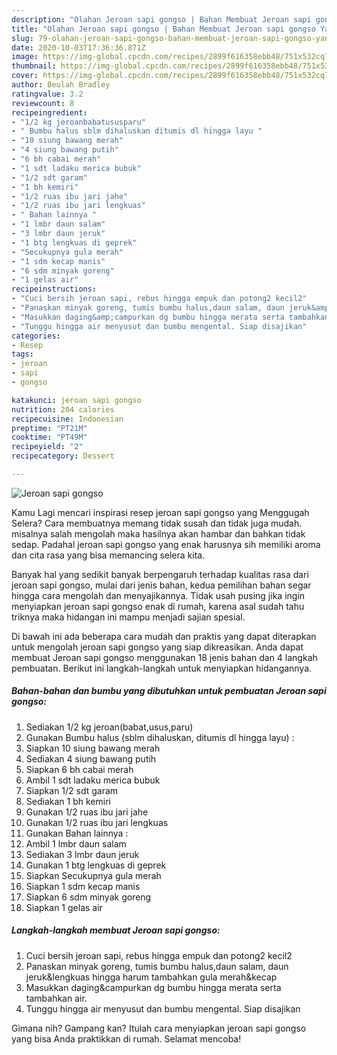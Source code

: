 ```yaml
---
description: "Olahan Jeroan sapi gongso | Bahan Membuat Jeroan sapi gongso Yang Menggugah Selera"
title: "Olahan Jeroan sapi gongso | Bahan Membuat Jeroan sapi gongso Yang Menggugah Selera"
slug: 79-olahan-jeroan-sapi-gongso-bahan-membuat-jeroan-sapi-gongso-yang-menggugah-selera
date: 2020-10-03T17:36:36.871Z
image: https://img-global.cpcdn.com/recipes/2899f616358ebb48/751x532cq70/jeroan-sapi-gongso-foto-resep-utama.jpg
thumbnail: https://img-global.cpcdn.com/recipes/2899f616358ebb48/751x532cq70/jeroan-sapi-gongso-foto-resep-utama.jpg
cover: https://img-global.cpcdn.com/recipes/2899f616358ebb48/751x532cq70/jeroan-sapi-gongso-foto-resep-utama.jpg
author: Beulah Bradley
ratingvalue: 3.2
reviewcount: 8
recipeingredient:
- "1/2 kg jeroanbabatususparu"
- " Bumbu halus sblm dihaluskan ditumis dl hingga layu "
- "10 siung bawang merah"
- "4 siung bawang putih"
- "6 bh cabai merah"
- "1 sdt ladaku merica bubuk"
- "1/2 sdt garam"
- "1 bh kemiri"
- "1/2 ruas ibu jari jahe"
- "1/2 ruas ibu jari lengkuas"
- " Bahan lainnya "
- "1 lmbr daun salam"
- "3 lmbr daun jeruk"
- "1 btg lengkuas di geprek"
- "Secukupnya gula merah"
- "1 sdm kecap manis"
- "6 sdm minyak goreng"
- "1 gelas air"
recipeinstructions:
- "Cuci bersih jeroan sapi, rebus hingga empuk dan potong2 kecil2"
- "Panaskan minyak goreng, tumis bumbu halus,daun salam, daun jeruk&amp;lengkuas hingga harum tambahkan gula merah&amp;kecap"
- "Masukkan daging&amp;campurkan dg bumbu hingga merata serta tambahkan air."
- "Tunggu hingga air menyusut dan bumbu mengental. Siap disajikan"
categories:
- Resep
tags:
- jeroan
- sapi
- gongso

katakunci: jeroan sapi gongso 
nutrition: 204 calories
recipecuisine: Indonesian
preptime: "PT21M"
cooktime: "PT49M"
recipeyield: "2"
recipecategory: Dessert

---
```



![Jeroan sapi gongso](https://img-global.cpcdn.com/recipes/2899f616358ebb48/751x532cq70/jeroan-sapi-gongso-foto-resep-utama.jpg)

Kamu Lagi mencari inspirasi resep jeroan sapi gongso yang Menggugah Selera? Cara membuatnya memang tidak susah dan tidak juga mudah. misalnya salah mengolah maka hasilnya akan hambar dan bahkan tidak sedap. Padahal jeroan sapi gongso yang enak harusnya sih memiliki aroma dan cita rasa yang bisa memancing selera kita.



Banyak hal yang sedikit banyak berpengaruh terhadap kualitas rasa dari jeroan sapi gongso, mulai dari jenis bahan, kedua pemilihan bahan segar hingga cara mengolah dan menyajikannya. Tidak usah pusing jika ingin menyiapkan jeroan sapi gongso enak di rumah, karena asal sudah tahu triknya maka hidangan ini mampu menjadi sajian spesial.


Di bawah ini ada beberapa cara mudah dan praktis yang dapat diterapkan untuk mengolah jeroan sapi gongso yang siap dikreasikan. Anda dapat membuat Jeroan sapi gongso menggunakan 18 jenis bahan dan 4 langkah pembuatan. Berikut ini langkah-langkah untuk menyiapkan hidangannya.

<!--inarticleads1-->

##### Bahan-bahan dan bumbu yang dibutuhkan untuk pembuatan Jeroan sapi gongso:

1. Sediakan 1/2 kg jeroan(babat,usus,paru)
1. Gunakan  Bumbu halus (sblm dihaluskan, ditumis dl hingga layu) :
1. Siapkan 10 siung bawang merah
1. Sediakan 4 siung bawang putih
1. Siapkan 6 bh cabai merah
1. Ambil 1 sdt ladaku merica bubuk
1. Siapkan 1/2 sdt garam
1. Sediakan 1 bh kemiri
1. Gunakan 1/2 ruas ibu jari jahe
1. Gunakan 1/2 ruas ibu jari lengkuas
1. Gunakan  Bahan lainnya :
1. Ambil 1 lmbr daun salam
1. Sediakan 3 lmbr daun jeruk
1. Gunakan 1 btg lengkuas di geprek
1. Siapkan Secukupnya gula merah
1. Siapkan 1 sdm kecap manis
1. Siapkan 6 sdm minyak goreng
1. Siapkan 1 gelas air




<!--inarticleads2-->

##### Langkah-langkah membuat Jeroan sapi gongso:

1. Cuci bersih jeroan sapi, rebus hingga empuk dan potong2 kecil2
1. Panaskan minyak goreng, tumis bumbu halus,daun salam, daun jeruk&amp;lengkuas hingga harum tambahkan gula merah&amp;kecap
1. Masukkan daging&amp;campurkan dg bumbu hingga merata serta tambahkan air.
1. Tunggu hingga air menyusut dan bumbu mengental. Siap disajikan




Gimana nih? Gampang kan? Itulah cara menyiapkan jeroan sapi gongso yang bisa Anda praktikkan di rumah. Selamat mencoba!
